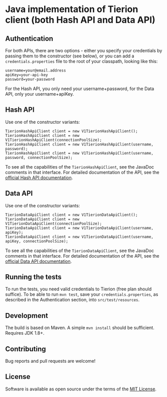 # Java implementation of Tierion client (both Hash API and Data API)

## Authentication
For both APIs, there are two options - either you specify your credentials 
by passing them to the constructor (see below), or you can add a `credentials.properties` file
to the root of your classpath, looking like this:
```
username=your@email.address
apiKey=your-api-key
password=your-password
``` 

For the Hash API, you only need your username+password, for the Data API, only your username+apiKey.

## Hash API
Use one of the constructor variants:
```
TierionHashApiClient client = new V1TierionHashApiClient();
TierionHashApiClient client = new V1TierionHashApiClient(connectionPoolSize);
TierionHashApiClient client = new V1TierionHashApiClient(username, password);
TierionHashApiClient client = new V1TierionHashApiClient(username, password, connectionPoolSize);
```

To see all the capabilities of the `TierionHashApiClient`, see the JavaDoc comments in that interface.
For detailed documentation of the API, see the [official Hash API documentation](https://tierion.com/docs/hashapi).

## Data API
Use one of the constructor variants:
```
TierionDataApiClient client = new V1TierionDataApiClient();
TierionDataApiClient client = new V1TierionDataApiClient(connectionPoolSize);
TierionDataApiClient client = new V1TierionDataApiClient(username, apiKey);
TierionDataApiClient client = new V1TierionDataApiClient(username, apiKey, connectionPoolSize);
```

To see all the capabilities of the `TierionDataApiClient`, see the JavaDoc comments in that interface.
For detailed documentation of the API, see the [official Data API documentation](https://tierion.com/docs/dataapi).

## Running the tests
To run the tests, you need valid credentials to Tierion (free plan should suffice). 
To be able to run `mvn test`, save your 
`credentials.properties`, as described in the Authentication section, into `src/test/resources`. 

## Development
The build is based on Maven. A simple `mvn install` should be sufficient.
Requires JDK 1.8+.

## Contributing
Bug reports and pull requests are welcome!

## License
Software is available as open source under the terms of the [MIT License](http://opensource.org/licenses/MIT).